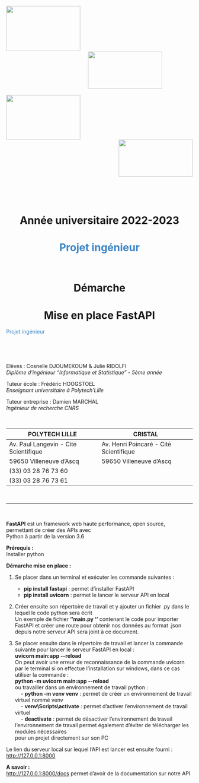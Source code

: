 
<img src="https://www.geipi-polytech.org/sites/default/files/styles/logos_page/public/logos/logo%20polytech%20lille.jpg?itok=ukjtAzhs" width="200" height="120" />   &nbsp; &nbsp; &nbsp; &nbsp;  &nbsp; &nbsp; &nbsp; &nbsp;  &nbsp; &nbsp; &nbsp; &nbsp;  &nbsp; &nbsp; &nbsp; &nbsp;  &nbsp; &nbsp; &nbsp; &nbsp;  &nbsp; &nbsp; &nbsp; &nbsp;  &nbsp; &nbsp; &nbsp; &nbsp;  &nbsp; &nbsp; &nbsp; &nbsp;  &nbsp; &nbsp; &nbsp; &nbsp;  &nbsp; &nbsp; &nbsp; &nbsp;  &nbsp; &nbsp; &nbsp; &nbsp;  &nbsp; &nbsp; &nbsp; &nbsp;  &nbsp; &nbsp; &nbsp; &nbsp; &nbsp;  &nbsp; &nbsp; &nbsp; &nbsp;  &nbsp; &nbsp; &nbsp; &nbsp;  &nbsp;  &nbsp; &nbsp; &nbsp;  &nbsp; <img src="https://atlas-sport.univ-lille.fr/atlas/photos/UL-WEB-2014.jpg" width="200" height="100" />

<div align="left"><img src="https://www.geipi-polytech.org/sites/default/files/styles/logos_page/public/logos/logo%20polytech%20lille.jpg?itok=ukjtAzhs" width="200" height="120" /></div> <div align="right"><img src="https://atlas-sport.univ-lille.fr/atlas/photos/UL-WEB-2014.jpg" width="200" height="100" /></div>


&nbsp; 

&nbsp; 

<div align="center"><h1>Année universitaire 2022-2023</h1> </div>
<div align="center"><h1><span style="color: #3D85C6">Projet ingénieur </span> </h1></div>

&nbsp;

<div align="center"><h1>Démarche </h1> </div>
<div align="center"> <h1>Mise en place FastAPI</h1> </div>

<span style="color: #3D85C6">Projet ingénieur </span>

&nbsp;

&nbsp;

 Elèves : Cosnelle DJOUMEKOUM & Julie RIDOLFI   
*Diplôme d’ingénieur “Informatique et Statistique” - 5ème année*  

Tuteur école : Frédéric HOOGSTOEL     
*Enseignant universitaire à Polytech’Lille*   

Tuteur entreprise : Damien MARCHAL     
*Ingénieur de recherche CNRS*   


&nbsp;

| POLYTECH LILLE                          |   CRISTAL                                 |
| -------------                           |      -------------                        |
| Av. Paul Langevin - Cité Scientifique   |  Av. Henri Poincaré - Cité Scientifique   |
| 59650 Villeneuve d’Ascq                 |  59650 Villeneuve d’Ascq                  |
| (33) 03 28 76 73 60                     |                                           |
| (33) 03 28 76 73 61                     |                                           |
   
&nbsp;

----

&nbsp;


**FastAPI** est un framework web haute performance, open source, permettant de créer des APIs avec    
Python à partir de la version 3.6          

**Prérequis :**          
Installer  python          

**Démarche mise en place :**         
1.	Se placer dans un terminal et exécuter les commande suivantes :    

    - **pip install fastapi** : permet d’installer FastAPI   
    - **pip install uvicorn** : permet le lancer le serveur API en local   

2.	Créer ensuite son répertoire de travail et y ajouter un fichier .py dans le lequel le code python sera écrit  
Un exemple de fichier  **‘’main.py ‘’** contenant le code pour importer FastAPI et créer une route pour  obtenir nos données au format .json  depuis notre serveur API sera joint à ce document.  

3.	Se placer ensuite dans le répertoire de travail et lancer la commande suivante pour lancer le serveur FastAPI en local :  
**uvicorn main:app --reload**      
       On peut avoir une erreur de reconnaissance de la commande uvicorn par le terminal si on                  effectue l’installation sur windows, dans ce cas utiliser la commande :  
              **python -m uvicorn main:app --reload**  
        ou travailler dans un environnement de travail python :         
              &nbsp; &nbsp; - **python -m venv venv** : permet de créer un environnement de travail virtuel nommé venv   
              &nbsp; &nbsp; - **venv\Scripts\activate** : permet d’activer l’environnement de travail virtuel   
              &nbsp; &nbsp; - **deactivate** :  permet de désactiver l’environnement de travail   
        l’environnement de travail permet également d’éviter de télécharger les modules nécessaires     
        pour un projet directement sur son PC   

Le lien du serveur local sur lequel l’API est lancer est ensuite fourni : http://127.0.0.1:8000   


**A savoir :**   
http://127.0.0.1:8000/docs permet d’avoir de la documentation sur notre API 

